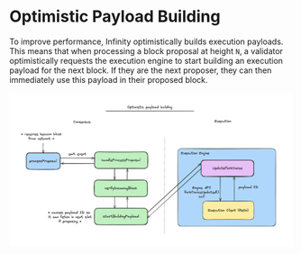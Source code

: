 # Optimistic Payload Building

To improve performance, Infinity optimistically builds execution payloads. This means that when processing a block proposal at height `N`, a validator optimistically requests the execution engine to start building an execution payload for the next block. If they are the next proposer, they can then immediately use this payload in their proposed block.

![optimistic payload](../assets/optimistic-payload.png)
